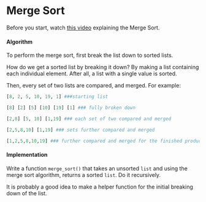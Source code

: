 Merge Sort
===========

Before you start, watch [this video](https://www.youtube.com/watch?v=EeQ8pwjQxTM) explaining the Merge Sort.

#### Algorithm

To perform the merge sort, first break the list down to sorted lists.

How do we get a sorted list by breaking it down? By making a list containing each individual element. After all, a list with a single value is sorted.

Then, every set of two lists are compared, and merged. For example:
```py
[8, 2, 5, 10, 19, 1] ###starting list

[8] [2] [5] [10] [19] [1] ### fully broken down

[2,8] [5, 10] [1,19] ### each set of two compared and merged

[2,5,8,10] [1,19] ### sets further compared and merged

[1,2,5,8,10,19] ### further compared and merged for the finished product
```
#### Implementation

Write a function `merge_sort()` that takes an unsorted `list` and using the merge sort algorithm, returns a sorted `list`. Do it recursively.

It is probably a good idea to make a helper function for the initial breaking down of the list.
